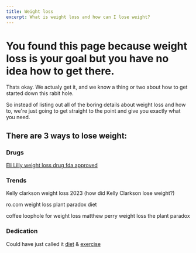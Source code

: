 ```yaml
---
title: Weight loss
excerpt: What is weight loss and how can I lose weight? 
---
```

# You found this page because weight loss is your goal but you have no idea how to get there. 

Thats okay. We actualy get it, and we know a thing or two about how to get started down this rabit hole.

So instead of listing out all of the boring details about weight loss and how to, 
we're just going to get straight to the point and give you exactly what you need. 

## There are 3 ways to lose weight:

### Drugs

[Eli Lilly weight loss drug fda approved](./drugs/eli-lilly-zepbound-weight-loss-drug)

### Trends

Kelly clarkson weight loss 2023 (how did Kelly Clarkson lose weight?)

ro.com weight loss
plant paradox diet 

coffee loophole for weight loss 
matthew perry weight loss 
the plant paradox

### Dedication

Could have just called it [diet](../diet-nutrition/diet-nutrition) & [exercise](../fitness/exercise-fitness)